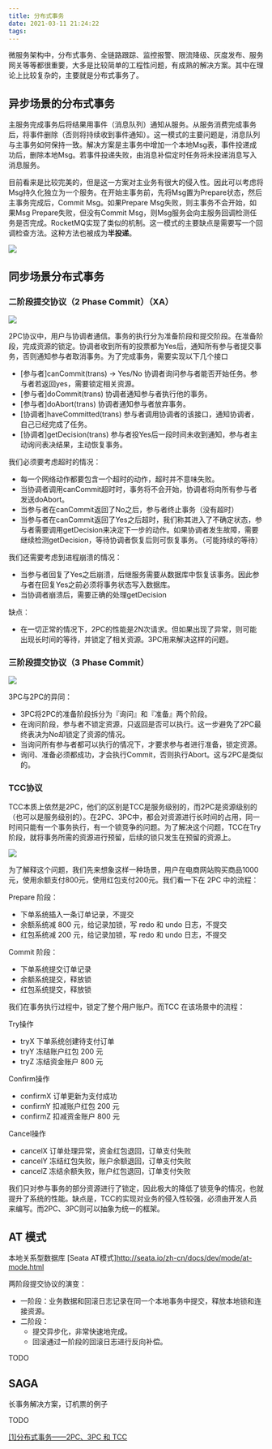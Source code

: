 ```yaml
---
title: 分布式事务
date: 2021-03-11 21:24:22
tags:
---
```



微服务架构中，分布式事务、全链路跟踪、监控报警、限流降级、灰度发布、服务网关等等都很重要，大多是比较简单的工程性问题，有成熟的解决方案。其中在理论上比较复杂的，主要就是分布式事务了。

## 异步场景的分布式事务

主服务完成事务后将结果用事件（消息队列）通知从服务。从服务消费完成事务后，将事件删除（否则将持续收到事件通知）。这一模式的主要问题是，消息队列与主事务如何保持一致。解决方案是主事务中增加一个本地Msg表，事件投递成功后，删除本地Msg。若事件投递失败，由消息补偿定时任务将未投递消息写入消息服务。

目前看来是比较完美的，但是这一方案对主业务有很大的侵入性。因此可以考虑将Msg持久化独立为一个服务。在开始主事务前，先将Msg置为Prepare状态，然后主事务完成后，Commit Msg。如果Prepare Msg失败，则主事务不会开始，如果Msg Prepare失败，但没有Commit Msg，则Msg服务会向主服务回调检测任务是否完成。RocketMQ实现了类似的机制。这一模式的主要缺点是需要写一个回调检查方法。这种方法也被成为**半投递**。

![](/img/dtx/half-message.jpg)

## 同步场景分布式事务

### 二阶段提交协议（2 Phase Commit）（XA）

![](/img/dtx/2pc.png)

2PC协议中，用户与协调者通信。事务的执行分为准备阶段和提交阶段。在准备阶段，完成资源的锁定。协调者收到所有的投票都为Yes后，通知所有参与者提交事务，否则通知参与者取消事务。为了完成事务，需要实现以下几个接口

* [参与者]canCommit(trans) -> Yes/No  协调者询问参与者能否开始任务。参与者若返回yes，需要锁定相关资源。
* [参与者]doCommit(trans)  协调者通知参与者执行他的事务。
* [参与者]doAbort(trans) 协调者通知参与者放弃事务。
* [协调者]haveCommitted(trans) 参与者调用协调者的该接口，通知协调者，自己已经完成了任务。
* [协调者]getDecision(trans) 参与者投Yes后一段时间未收到通知，参与者主动询问表决结果，主动恢复事务。

我们必须要考虑超时的情况：

* 每一个网络动作都要包含一个超时的动作，超时并不意味失败。
* 当协调者调用canCommit超时时，事务将不会开始，协调者将向所有参与者发送doAbort。
* 当参与者在canCommit返回了No之后，参与者终止事务（没有超时）
* 当参与者在canCommit返回了Yes之后超时，我们称其进入了不确定状态，参与者需要调用getDecision来决定下一步的动作。如果协调者发生故障，需要继续检测getDecision，等待协调者恢复后则可恢复事务。（可能持续的等待）

我们还需要考虑到进程崩溃的情况：

* 当参与者回复了Yes之后崩溃，后继服务需要从数据库中恢复该事务。因此参与者在回复Yes之前必须将事务状态写入数据库。
* 当协调者崩溃后，需要正确的处理getDecision

缺点：

* 在一切正常的情况下，2PC的性能是2N次请求。但如果出现了异常，则可能出现长时间的等待，并锁定了相关资源。3PC用来解决这样的问题。

### 三阶段提交协议（3 Phase Commit）

![](/img/dtx/3pc.png)

3PC与2PC的异同：

* 3PC将2PC的准备阶段拆分为『询问』和『准备』两个阶段。
* 在询问阶段，参与者不锁定资源，只返回是否可以执行。这一步避免了2PC最终表决为No却锁定了资源的情况。
* 当询问所有参与者都可以执行的情况下，才要求参与者进行准备，锁定资源。
* 询问、准备必须都成功，才会执行Commit，否则执行Abort。这与2PC是类似的。

### TCC协议

TCC本质上依然是2PC，他们的区别是TCC是服务级别的，而2PC是资源级别的（也可以是服务级别的）。在2PC、3PC中，都会对资源进行长时间的占用，同一时间只能有一个事务执行，有一个锁竞争的问题。为了解决这个问题，TCC在Try阶段，就将事务所需的资源进行预留，后续的锁只发生在预留的资源上。

![](/img/dtx/tcc.png)

为了解释这个问题，我们先来想象这样一种场景，用户在电商网站购买商品1000元，使用余额支付800元，使用红包支付200元。我们看一下在 2PC 中的流程：

Prepare 阶段：

- 下单系统插入一条订单记录，不提交
- 余额系统减 800 元，给记录加锁，写 redo 和 undo 日志，不提交
- 红包系统减 200 元，给记录加锁，写 redo 和 undo 日志，不提交

Commit 阶段：

- 下单系统提交订单记录
- 余额系统提交，释放锁
- 红包系统提交，释放锁

我们在事务执行过程中，锁定了整个用户账户。而TCC 在该场景中的流程：

Try操作

- tryX 下单系统创建待支付订单
- tryY 冻结账户红包 200 元
- tryZ 冻结资金账户 800 元

Confirm操作

- confirmX 订单更新为支付成功
- confirmY 扣减账户红包 200 元
- confirmZ 扣减资金账户 800 元

Cancel操作

- cancelX 订单处理异常，资金红包退回，订单支付失败
- cancelY 冻结红包失败，账户余额退回，订单支付失败
- cancelZ 冻结余额失败，账户红包退回，订单支付失败

我们只对参与事务的部分资源进行了锁定，因此极大的降低了锁竞争的情况，也就提升了系统的性能。缺点是，TCC的实现对业务的侵入性较强，必须由开发人员来编写。而2PC、3PC则可以抽象为统一的框架。

## AT 模式

本地关系型数据库   [Seata AT模式]http://seata.io/zh-cn/docs/dev/mode/at-mode.html

两阶段提交协议的演变：

- 一阶段：业务数据和回滚日志记录在同一个本地事务中提交，释放本地锁和连接资源。
- 二阶段：
  - 提交异步化，非常快速地完成。
  - 回滚通过一阶段的回滚日志进行反向补偿。

TODO

## SAGA

长事务解决方案，订机票的例子

TODO

[[1]分布式事务——2PC、3PC 和 TCC](https://huzb.me/2019/06/30/%E5%88%86%E5%B8%83%E5%BC%8F%E4%BA%8B%E5%8A%A1%E2%80%94%E2%80%942PC%E3%80%813PC%E5%92%8CTCC/#%E4%BA%94%E3%80%81TCC-%E5%8D%8F%E8%AE%AE)

